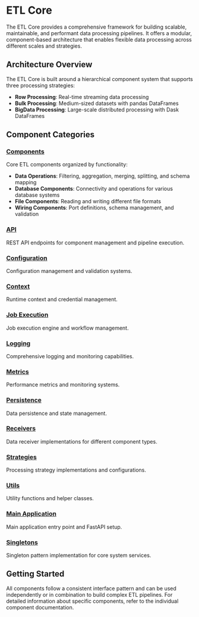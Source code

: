 # ETL Core

The ETL Core provides a comprehensive framework for building scalable, maintainable, and performant data processing pipelines. It offers a modular, component-based architecture that enables flexible data processing across different scales and strategies.

## Architecture Overview

The ETL Core is built around a hierarchical component system that supports three processing strategies:
- **Row Processing**: Real-time streaming data processing
- **Bulk Processing**: Medium-sized datasets with pandas DataFrames  
- **BigData Processing**: Large-scale distributed processing with Dask DataFrames

## Component Categories

### [Components](./components/README.md)
Core ETL components organized by functionality:
- **Data Operations**: Filtering, aggregation, merging, splitting, and schema mapping
- **Database Components**: Connectivity and operations for various database systems
- **File Components**: Reading and writing different file formats
- **Wiring Components**: Port definitions, schema management, and validation

### [API](./api/README.md)
REST API endpoints for component management and pipeline execution.

### [Configuration](./config/README.md)
Configuration management and validation systems.

### [Context](./context/README.md)
Runtime context and credential management.

### [Job Execution](./job_execution/README.md)
Job execution engine and workflow management.

### [Logging](./logging/README.md)
Comprehensive logging and monitoring capabilities.

### [Metrics](./metrics/README.md)
Performance metrics and monitoring systems.

### [Persistence](./persistance/README.md)
Data persistence and state management.

### [Receivers](./receivers/README.md)
Data receiver implementations for different component types.

### [Strategies](./strategies/README.md)
Processing strategy implementations and configurations.

### [Utils](./utils/README.md)
Utility functions and helper classes.

### [Main Application](./main.md)
Main application entry point and FastAPI setup.

### [Singletons](./singletons.md)
Singleton pattern implementation for core system services.

## Getting Started

All components follow a consistent interface pattern and can be used independently or in combination to build complex ETL pipelines. For detailed information about specific components, refer to the individual component documentation.
